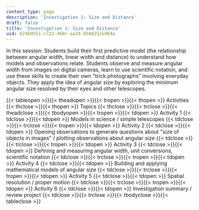 ```yaml
---
content_type: page
description: 'Investigation 1: Size and Distance'
draft: false
title: 'Investigation 1: Size and Distance'
uid: 624b9551-c722-460c-aa34-0360252e964a
---
```

In this session: Students build their first predictive model (the relationship between angular width, linear width and distance) to understand how models and observations relate. Students observe and measure angular width from images on digital cameras, learn to use scientific notation, and use these skills to create their own "trick photographs" involving everyday objects. They apply the idea of angular size by exploring the minimum angular size resolved by their eyes and other telescopes.

{{< tableopen >}}{{< theadopen >}}{{< tropen >}}{{< thopen >}}
Activities 
{{< thclose >}}{{< thopen >}}
Topics
{{< thclose >}}{{< trclose >}}{{< theadclose >}}{{< tbodyopen >}}{{< tropen >}}{{< tdopen >}}
Activity 1
{{< tdclose >}}{{< tdopen >}}
Models in science / simple telescopes
{{< tdclose >}}{{< trclose >}}{{< tropen >}}{{< tdopen >}}
Activity 2
{{< tdclose >}}{{< tdopen >}}
Opening observations to generate questions about "size of objects in images" / plotting observations about angular size
{{< tdclose >}}{{< trclose >}}{{< tropen >}}{{< tdopen >}}
Activity 3
{{< tdclose >}}{{< tdopen >}}
Defining and measuring angular width, unit conversions, scientific notation
{{< tdclose >}}{{< trclose >}}{{< tropen >}}{{< tdopen >}}
Activity 4
{{< tdclose >}}{{< tdopen >}}
Building and applying mathematical models of angular size
{{< tdclose >}}{{< trclose >}}{{< tropen >}}{{< tdopen >}}
Activity 5
{{< tdclose >}}{{< tdopen >}}
Spatial resolution / proper motion
{{< tdclose >}}{{< trclose >}}{{< tropen >}}{{< tdopen >}}
Activity 6
{{< tdclose >}}{{< tdopen >}}
Investigation summary / review project
{{< tdclose >}}{{< trclose >}}{{< tbodyclose >}}{{< tableclose >}}